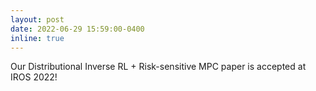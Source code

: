 ```yaml
---
layout: post
date: 2022-06-29 15:59:00-0400
inline: true
---
```


Our Distributional Inverse RL + Risk-sensitive MPC paper is accepted at IROS 2022!
